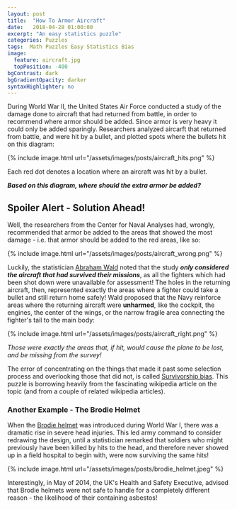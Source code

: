 ```yaml
---
layout: post
title:  "How To Armor Aircraft"
date:   2018-04-28 01:00:00
excerpt: "An easy statistics puzzle"
categories: Puzzles
tags:  Math Puzzles Easy Statistics Bias
image:
  feature: aircraft.jpg
  topPosition: -400
bgContrast: dark
bgGradientOpacity: darker
syntaxHighlighter: no
---
```

During World War II, the United States Air Force conducted a study of the damage done to aircraft that had returned from battle, in order to recommend where armor should be added. Since armor is very heavy it could only be added sparingly. Researchers analyzed aircarft that returned from battle, and were hit by a bullet, and plotted spots where the bullets hit on this diagram:

{% include image.html url="/assets/images/posts/aircraft_hits.png" %}

Each red dot denotes a location where an aircraft was hit by a bullet.

***Based on this diagram, where should the extra armor be added?***

## Spoiler Alert - Solution Ahead!
Well, the researchers from the Center for Naval Analyses had, wrongly, recommended that armor be added to the areas that showed the most damage - i.e. that armor should be added to the red areas, like so:

{% include image.html url="/assets/images/posts/aircraft_wrong.png" %}

Luckily, the statistician [Abraham Wald](https://en.wikipedia.org/wiki/Abraham_Wald) noted that the study ***only considered the aircraft that had survived their missions***, as all the fighters which had been shot down were unavailable for assessment! The holes in the returning aircraft, then, represented exactly the areas where a fighter could take a bullet and still return home safely! Wald proposed that the Navy reinforce areas where the returning aircraft were **unharmed**, like the cockpit, the engines, the center of the wings, or the narrow fragile area connecting the fighter's tail to the main body:

{% include image.html url="/assets/images/posts/aircraft_right.png" %}

*Those were exactly the areas that, if hit, would cause the plane to be lost, and be missing from the survey!*

The error of concentrating on the things that made it past some selection process and overlooking those that did not, is called [Survivorship bias](https://en.wikipedia.org/wiki/Survivorship_bias#In_the_military). This puzzle is borrowing heavily from the fascinating wikipedia article on the topic (and from a couple of related wikipedia articles).

### Another Example - The Brodie Helmet

When the [Brodie helmet](https://en.wikipedia.org/wiki/Brodie_helmet) was introduced during World War I, there was a dramatic rise in severe head injuries. This led army command to consider redrawing the design, until a statistician remarked that soldiers who might previously have been killed by hits to the head, and therefore never showed up in a field hospital to begin with, were now surviving the same hits!

{% include image.html url="/assets/images/posts/brodie_helmet.jpeg" %}

Interestingly, in May of 2014, the UK's Health and Safety Executive, advised that Brodie helmets were not safe to handle for a completely different reason - the likelihood of their containing asbestos!
